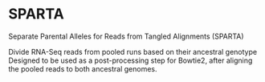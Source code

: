 SPARTA
=========

Separate Parental Alleles for Reads from Tangled Alignments (SPARTA)

Divide RNA-Seq reads from pooled runs based on their ancestral genotype
Designed to be used as a post-processing step for Bowtie2, after aligning the pooled reads to both ancestral genomes.
